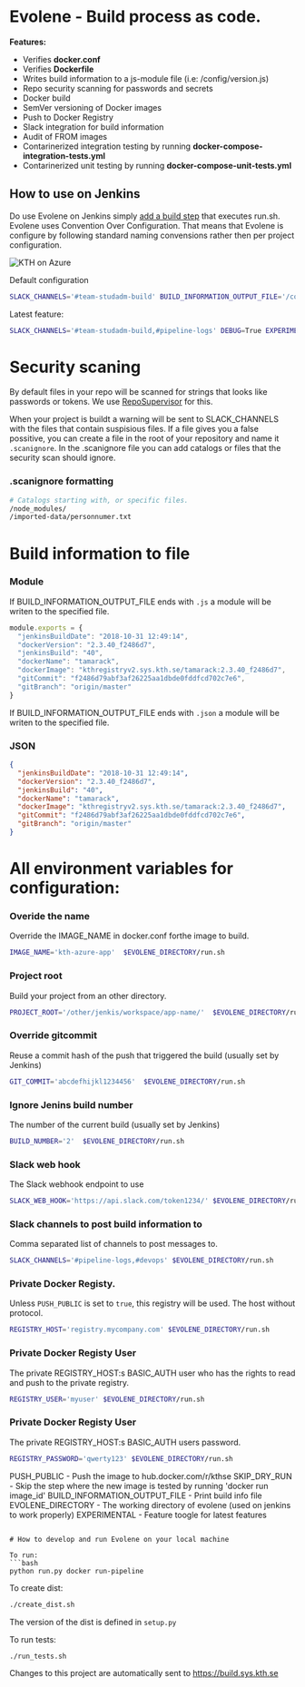 # Evolene - Build process as code.

**Features:**
* Verifies **docker.conf**
* Verifies **Dockerfile**
* Writes build information to a js-module file (i.e: /config/version.js)
* Repo security scanning for passwords and secrets
* Docker build
* SemVer versioning of Docker images
* Push to Docker Registry
* Slack integration for build information
* Audit of FROM images
* Contarinerized integration testing by running **docker-compose-integration-tests.yml**
* Contarinerized unit testing by running **docker-compose-unit-tests.yml**

## How to use on Jenkins
Do use Evolene on Jenkins simply [add a build step](https://build.sys.kth.se/view/team-pipeline/job/kth-azure-app/configure) that executes run.sh. Evolene uses Convention Over Configuration. That means that Evolene is configure by following standard naming convensions rather then per project configuration.

![KTH on Azure](https://gita.sys.kth.se/Infosys/evolene/blob/master/images/jenkins.png)

Default configuration

```bash
SLACK_CHANNELS='#team-studadm-build' BUILD_INFORMATION_OUTPUT_FILE='/config/version.js' $EVOLENE_DIRECTORY/run.sh
```

Latest feature:

```bash
SLACK_CHANNELS='#team-studadm-build,#pipeline-logs' DEBUG=True EXPERIMENTAL=True $EVOLENE_DIRECTORY/run.sh
```

# Security scaning

By default files in your repo will be scanned for strings that looks like passwords or tokens. We use [RepoSupervisor](https://github.com/auth0/repo-supervisor/) for this.

When your project is buildt a warning will be sent to SLACK_CHANNELS with the files that contain suspisious files. If a file gives you a false possitive, you can create a file in the root of your repository and name it `.scanignore`. In the .scanignore file you can add catalogs or files that the security scan should ignore.

### .scanignore formatting

```bash
# Catalogs starting with, or specific files.
/node_modules/
/imported-data/personnumer.txt
```

# Build information to file

### Module
If BUILD_INFORMATION_OUTPUT_FILE ends with `.js` a module will be writen to the specified file.

```javascript
module.exports = {
  "jenkinsBuildDate": "2018-10-31 12:49:14",
  "dockerVersion": "2.3.40_f2486d7",
  "jenkinsBuild": "40",
  "dockerName": "tamarack",
  "dockerImage": "kthregistryv2.sys.kth.se/tamarack:2.3.40_f2486d7",
  "gitCommit": "f2486d79abf3af26225aa1dbde0fddfcd702c7e6",
  "gitBranch": "origin/master"
}
```

If BUILD_INFORMATION_OUTPUT_FILE ends with `.json` a module will be writen to the specified file.

### JSON
```json
{
  "jenkinsBuildDate": "2018-10-31 12:49:14",
  "dockerVersion": "2.3.40_f2486d7",
  "jenkinsBuild": "40",
  "dockerName": "tamarack",
  "dockerImage": "kthregistryv2.sys.kth.se/tamarack:2.3.40_f2486d7",
  "gitCommit": "f2486d79abf3af26225aa1dbde0fddfcd702c7e6",
  "gitBranch": "origin/master"
}
```

# All environment variables for configuration:

### Overide the name
Override the IMAGE_NAME in docker.conf forthe image to build.

```bash
IMAGE_NAME='kth-azure-app'  $EVOLENE_DIRECTORY/run.sh
```

### Project root

Build your project from an other directory.

```bash
PROJECT_ROOT='/other/jenkis/workspace/app-name/'  $EVOLENE_DIRECTORY/run.sh
```

### Override gitcommit

Reuse a commit hash of the push that triggered the build (usually set by Jenkins)

```bash
GIT_COMMIT='abcdefhijkl1234456'  $EVOLENE_DIRECTORY/run.sh
```

### Ignore Jenins build number

The number of the current build (usually set by Jenkins)

```bash
BUILD_NUMBER='2'  $EVOLENE_DIRECTORY/run.sh
```

### Slack web hook 

The Slack webhook endpoint to use

```bash
SLACK_WEB_HOOK='https://api.slack.com/token1234/' $EVOLENE_DIRECTORY/run.sh
```

### Slack channels to post build information to

Comma separated list of channels to post messages to.

```bash
SLACK_CHANNELS='#pipeline-logs,#devops' $EVOLENE_DIRECTORY/run.sh
```

### Private Docker Registy.

Unless `PUSH_PUBLIC` is set to `true`, this registry will be used.
The host without protocol.

```bash
REGISTRY_HOST='registry.mycompany.com' $EVOLENE_DIRECTORY/run.sh
```

### Private Docker Registy User
The private REGISTRY_HOST:s  BASIC_AUTH user who has the rights to read and push to the private registry.

```bash
REGISTRY_USER='myuser' $EVOLENE_DIRECTORY/run.sh
```

### Private Docker Registy User

The private REGISTRY_HOST:s  BASIC_AUTH users password. 

```bash
REGISTRY_PASSWORD='qwerty123' $EVOLENE_DIRECTORY/run.sh
```

PUSH_PUBLIC                   - Push the image to hub.docker.com/r/kthse
SKIP_DRY_RUN                  - Skip the step where the new image is tested by running 'docker run image_id'
BUILD_INFORMATION_OUTPUT_FILE - Print build info  file 
EVOLENE_DIRECTORY             - The working directory of evolene (used on jenkins to work properly)
EXPERIMENTAL                  - Feature toogle for latest features
```

# How to develop and run Evolene on your local machine

To run:
```bash
python run.py docker run-pipeline
```

To create dist:
```bash
./create_dist.sh
```
The version of the dist is defined in `setup.py`

To run tests:

```bash
./run_tests.sh
```

Changes to this project are automatically sent to https://build.sys.kth.se


